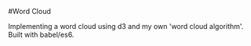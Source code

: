 #Word Cloud

Implementing a word cloud using d3 and my own 'word cloud algorithm'. Built with babel/es6. 
